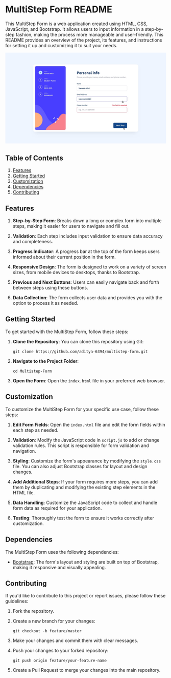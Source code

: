 # MultiStep Form README

This MultiStep Form is a web application created using HTML, CSS, JavaScript, and Bootstrap. It allows users to input information in a step-by-step fashion, making the process more manageable and user-friendly. This README provides an overview of the project, its features, and instructions for setting it up and customizing it to suit your needs.

![Alt Text](./Static/images/active-states-step-1.jpg)

## Table of Contents

1. [Features](#features)
2. [Getting Started](#getting-started)
3. [Customization](#customization)
4. [Dependencies](#dependencies)
5. [Contributing](#contributing)

## Features

1. **Step-by-Step Form**: Breaks down a long or complex form into multiple steps, making it easier for users to navigate and fill out.

2. **Validation**: Each step includes input validation to ensure data accuracy and completeness.

3. **Progress Indicator**: A progress bar at the top of the form keeps users informed about their current position in the form.

4. **Responsive Design**: The form is designed to work on a variety of screen sizes, from mobile devices to desktops, thanks to Bootstrap.

5. **Previous and Next Buttons**: Users can easily navigate back and forth between steps using these buttons.

6. **Data Collection**: The form collects user data and provides you with the option to process it as needed.

## Getting Started

To get started with the MultiStep Form, follow these steps:

1. **Clone the Repository**: You can clone this repository using Git:

   ```shell
   git clone https://github.com/aditya-6394/multistep-form.git
   ```

2. **Navigate to the Project Folder**:

   ```shell
   cd Multistep-Form
   ```

3. **Open the Form**: Open the `index.html` file in your preferred web browser.

## Customization

To customize the MultiStep Form for your specific use case, follow these steps:

1. **Edit Form Fields**: Open the `index.html` file and edit the form fields within each step as needed.

2. **Validation**: Modify the JavaScript code in `script.js` to add or change validation rules. This script is responsible for form validation and navigation.

3. **Styling**: Customize the form's appearance by modifying the `style.css` file. You can also adjust Bootstrap classes for layout and design changes.

4. **Add Additional Steps**: If your form requires more steps, you can add them by duplicating and modifying the existing step elements in the HTML file.

5. **Data Handling**: Customize the JavaScript code to collect and handle form data as required for your application.

6. **Testing**: Thoroughly test the form to ensure it works correctly after customization.

## Dependencies

The MultiStep Form uses the following dependencies:

- [Bootstrap](https://getbootstrap.com/): The form's layout and styling are built on top of Bootstrap, making it responsive and visually appealing.

## Contributing

If you'd like to contribute to this project or report issues, please follow these guidelines:

1. Fork the repository.

2. Create a new branch for your changes:

   ```shell
   git checkout -b feature/master
   ```

3. Make your changes and commit them with clear messages.

4. Push your changes to your forked repository:

   ```shell
   git push origin feature/your-feature-name
   ```

5. Create a Pull Request to merge your changes into the main repository.
